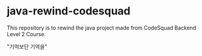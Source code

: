 # java-rewind-codesquad

This repository is to rewind the java project made from CodeSquad Backend Level 2 Course.

"기억보단 기억을"
